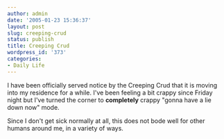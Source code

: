 ```yaml
---
author: admin
date: '2005-01-23 15:36:37'
layout: post
slug: creeping-crud
status: publish
title: Creeping Crud
wordpress_id: '373'
categories:
- Daily Life
---
```

I have been officially served notice by the Creeping Crud that it is moving into my residence for a while. I've been feeling a bit crappy since Friday night but I've turned the corner to <b>completely</b> crappy "gonna have a lie down now" mode.

Since I don't get sick normally at all, this does not bode well for other humans around me, in a variety of ways.
